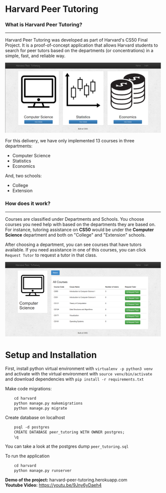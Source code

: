 # Harvard Peer Tutoring

### What is Harvard Peer Tutoring?
---

Harvard Peer Tutoring was developed as part of Harvard's CS50 Final Project.
It is a proof-of-concept application that allows Harvard students to search for peer tutors
based on the departments (or concentrations) in a simple, fast, and reliable way.

![Home Page](media/hpt_1.png)

For this delivery, we have only implemented 13 courses in three departments:

* Computer Science
* Statistics
* Economics

And, two schools:

* College
* Extension

### How does it work?
---

Courses are classified under Departments and Schools. You choose courses you need
help with based on the departments they are based on. For instance, tutoring
assistance on **CS50** would be under the **Computer Science** department and both on
"College" and "Extension" schools.

After choosing a department, you can see courses that have tutors available. If
you need assistance in one of this courses, you can click `Request Tutor` to
request a tutor in that class.

![Home Page](media/hpt_2.png)

# Setup and Installation

First, install python virtual environment with `virtualenv -p python3 venv` and
activate with the virtual environment with `source venv/bin/activate` and download
dependencies with `pip install -r requirements.txt`

Make code migrations:

		cd harvard
		python manage.py makemigrations
		python manage.py migrate

Create database on localhost

		psql -d postgres
		CREATE DATABASE peer_tutoring WITH OWNER postgres;
		\q

You can take a look at the postgres dump `peer_tutoring.sql`

To run the application

		cd harvard
		python manage.py runserver

**Demo of the project:** harvard-peer-tutoring.herokuapp.com   
**Youtube Video:** https://youtu.be/9Jny6yDaeh4
